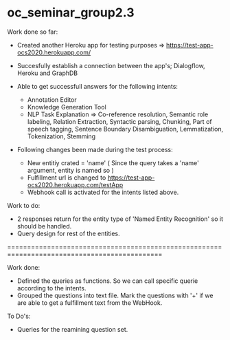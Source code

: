 # oc_seminar_group2.3

Work done so far:
  - Created another Heroku app for testing purposes => https://test-app-ocs2020.herokuapp.com/
  
  - Succesfully establish a connection between the app's; Dialogflow, Heroku and GraphDB
  
  - Able to get successfull answers for the following intents:
    - Annotation Editor
    - Knowledge Generation Tool
    - NLP Task Explanation => Co-reference resolution, Semantic role labeling, Relation Extraction, Syntactic parsing, Chunking,
      Part of speech tagging, Sentence Boundary Disambiguation, Lemmatization, Tokenization, Stemming
      
  - Following changes been made during the test process:
    - New entitiy crated = 'name' ( Since the query takes a 'name' argument, entity is named so )
    - Fulfillment url is changed to https://test-app-ocs2020.herokuapp.com/testApp
    - Webhook call is activated for the intents listed above.
    
Work to do:
  - 2 responses return for the entity type of 'Named Entity Recognition' so it should be handled.
  - Query design for rest of the entities.

=============================================================================================

Work done:
  - Defined the queries as functions. So we can call specific querie according to the intents.
  - Grouped the questions into text file. Mark the questions with '+' if we are able to get a fulfillment text from the WebHook.

To Do's:
  - Queries for the reamining question set.
